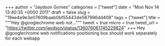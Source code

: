
+++
author = "Jaydson Gomes"
categories = ["tweet"]
date = "Mon Nov 14 13:40:35 +0000 2011"
draft = false
slug = "19ee4e9e3e07609baab0bf554434e587996dd408"
tags = ["tweet"]
title = """Hey @googlechrome web not..."""
tweet = true
micro = true
tweet_url = "https://twitter.com/jaydson/status/136076061745229824"
+++
Hey @googlechrome web notifications positioning box should work separately for each webapp
